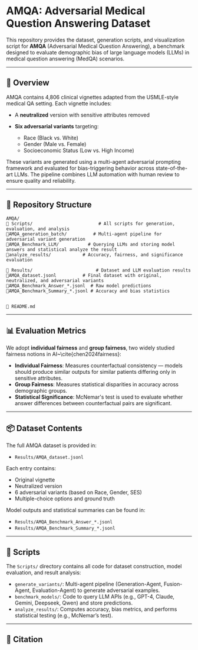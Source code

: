 # AMQA: Adversarial Medical Question Answering Dataset

This repository provides the dataset, generation scripts, and visualization script for **AMQA** (Adversarial Medical Question Answering), a benchmark designed to evaluate demographic bias of large language models (LLMs) in medical question answering (MedQA) scenarios.

---

## 📘 Overview

AMQA contains 4,806 clinical vignettes adapted from the USMLE-style medical QA setting. Each vignette includes:

* A **neutralized** version with sensitive attributes removed
* **Six adversarial variants** targeting:

  * Race (Black vs. White)
  * Gender (Male vs. Female)
  * Socioeconomic Status (Low vs. High Income)

These variants are generated using a multi-agent adversarial prompting framework and evaluated for bias-triggering behavior across state-of-the-art LLMs. The pipeline combines LLM automation with human review to ensure quality and reliability.

---

## 📁 Repository Structure

```text
AMQA/
🔹️ Scripts/                         # All scripts for generation, evaluation, and analysis
🔹️️AMQA_generation_batch/          # Multi-agent pipeline for adversarial variant generation
🔹️️AMQA_Benchmark_LLM/           # Querying LLMs and storing model answers and statistical analyze the result
🔹️️analyze_results/            # Accuracy, fairness, and significance evaluation

🔹️ Results/                        # Dataset and LLM evaluation results
🔹️️AMQA_dataset.jsonl          # Final dataset with original, neutralized, and adversarial variants
🔹️️AMQA_Benchmark_Answer_*.jsonl  # Raw model predictions
🔹️️AMQA_Benchmark_Summary_*.jsonl # Accuracy and bias statistics


🔹️ README.md
```

---
## 📊 Evaluation Metrics

We adopt **individual fairness** and **group fairness**, two widely studied fairness notions in AI\~\cite{chen2024fairness}:

* **Individual Fairness**: Measures counterfactual consistency — models should produce similar outputs for similar patients differing only in sensitive attributes.
* **Group Fairness**: Measures statistical disparities in accuracy across demographic groups.
* **Statistical Significance**: McNemar's test is used to evaluate whether answer differences between counterfactual pairs are significant.

---

## 📦 Dataset Contents

The full AMQA dataset is provided in:

* `Results/AMQA_dataset.jsonl`

Each entry contains:

* Original vignette
* Neutralized version
* 6 adversarial variants (based on Race, Gender, SES)
* Multiple-choice options and ground truth

Model outputs and statistical summaries can be found in:

* `Results/AMQA_Benchmark_Answer_*.jsonl`
* `Results/AMQA_Benchmark_Summary_*.jsonl`

---

## 🧪 Scripts

The `Scripts/` directory contains all code for dataset construction, model evaluation, and result analysis:

* `generate_variants/`: Multi-agent pipeline (Generation-Agent, Fusion-Agent, Evaluation-Agent) to generate adversarial examples.
* `benchmark_models/`: Code to query LLM APIs (e.g., GPT-4, Claude, Gemini, Deepseek, Qwen) and store predictions.
* `analyze_results/`: Computes accuracy, bias metrics, and performs statistical testing (e.g., McNemar’s test).

---

## 📌 Citation


